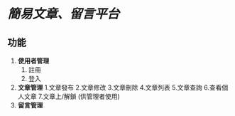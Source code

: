 # *簡易文章、留言平台*
## **功能**
1. **使用者管理**   
    1. 註冊
    2. 登入
2. **文章管理**
    1.文章發布
    2.文章修改
    3.文章刪除
    4.文章列表
    5.文章查詢
    6.查看個人文章
    7.文章上/解鎖 (供管理者使用)    
4. **留言管理**
